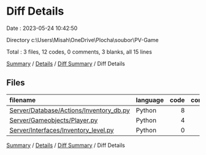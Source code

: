 # Diff Details

Date : 2023-05-24 10:42:50

Directory c:\\Users\\Misah\\OneDrive\\Plocha\\soubor\\PV-Game

Total : 3 files,  12 codes, 0 comments, 3 blanks, all 15 lines

[Summary](results.md) / [Details](details.md) / [Diff Summary](diff.md) / Diff Details

## Files
| filename | language | code | comment | blank | total |
| :--- | :--- | ---: | ---: | ---: | ---: |
| [Server/Database/Actions/Inventory_db.py](/Server/Database/Actions/Inventory_db.py) | Python | 8 | 0 | 1 | 9 |
| [Server/Gameobjects/Player.py](/Server/Gameobjects/Player.py) | Python | 4 | 0 | 1 | 5 |
| [Server/Interfaces/Inventory_level.py](/Server/Interfaces/Inventory_level.py) | Python | 0 | 0 | 1 | 1 |

[Summary](results.md) / [Details](details.md) / [Diff Summary](diff.md) / Diff Details